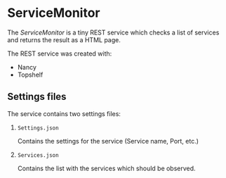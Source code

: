 # ServiceMonitor

The *ServiceMonitor* is a tiny REST service which checks a list of services and returns the result as a HTML page.

The REST service was created with:
- Nancy
- Topshelf

## Settings files
The service contains two settings files:

1. `Settings.json`
   
   Contains the settings for the service (Service name, Port, etc.)

2. `Services.json`

    Contains the list with the services which should be observed.